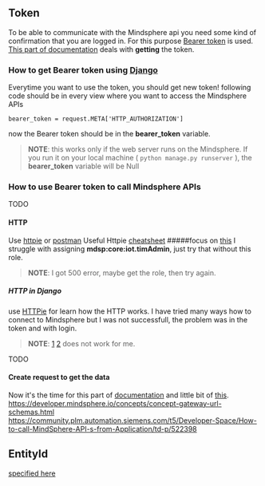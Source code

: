 ## Token

To be able to communicate with the Mindsphere api you need some kind of confirmation that you are logged in. For this purpose [Bearer token](https://swagger.io/docs/specification/authentication/bearer-authentication/) is used. [This part of documentation](https://developer.mindsphere.io/concepts/concept-authentication.html) deals with **getting** the token.

### How to get Bearer token using [Django](https://www.djangoproject.com/)

Everytime you want to use the token, you should get new token! following code should be in every view where you want to access the Mindsphere APIs
```
bearer_token = request.META['HTTP_AUTHORIZATION']
```
now the Bearer token should be in the **bearer_token** variable.

> **NOTE**: this works only if the web server runs on the Mindsphere. If you run it on your local machine ( `python manage.py runserver` ), the **bearer_token** variable will be Null

### How to use Bearer token to call Mindsphere APIs
TODO
#### HTTP 
Use [httpie](https://httpie.org/) or [postman](https://www.getpostman.com/) 
Useful Httpie [cheatsheet](https://devhints.io/httpie)
#####focus on [this](https://developer.mindsphere.io/howto/howto-simulation.html)
I struggle with assigning **mdsp:core:iot.timAdmin**, just try that without this role.
> **NOTE**: I got 500 error, maybe get the role, then try again.
##### HTTP in Django

use [HTTPie](https://httpie.org/) for learn how the HTTP works. I have tried many ways how to connect to Mindsphere but I was not successfull, the problem was in the token and with login.

> **NOTE**: [1](https://developer.mindsphere.io/howto/howto-agent-access-token.html) [2](https://developer.mindsphere.io/concepts/concept-authentication.html) does not work for me.

TODO
#### Create request to get the data

Now it's the time for this part of [documentation](https://developer.mindsphere.io/apis/analytics-dataexchange/api-dataexchange-api-swagger-3-0-0.html) and little bit of [this](https://developer.mindsphere.io/frequently-used-links.html).
https://developer.mindsphere.io/concepts/concept-gateway-url-schemas.html
https://community.plm.automation.siemens.com/t5/Developer-Space/How-to-call-MindSphere-API-s-from-Application/td-p/522398

## EntityId

[specified here](https://community.plm.automation.siemens.com/t5/Developer-Space/Agent-Management-API-where-to-find-Entity-ID/td-p/493887)
